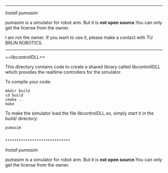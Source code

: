 *****************************
*Install pumasim*
   
pumasim is a simulator for robot arm.
But it is **not open source**.You can only get the license from the owner.

I am not the owner. If you want to use it, please make a contact with TU BRLIN ROBOTICS.
   
*****************************
   
==libcontrollDLL==

This directory contains code to create a shared library called libcontrollDLL which provides the realtime controllers for the simulator.

To compile your code:

    mkdir build
    cd build
    cmake ..
    make   

To make the simulator load the file libcontrolDLL.so, simply start it in the build/ directory:

    pumasim
    
    
    *****************************
   *Install pumasim*
   
   pumasim is a simulator for robot arm.
   But it is **not open source**.You can only get the license from the owner.
   
   
   
   
   
    
